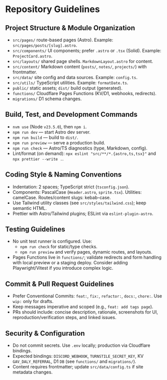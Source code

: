 # Repository Guidelines

## Project Structure & Module Organization
- `src/pages/` route-based pages (Astro). Example: `src/pages/posts/[slug].astro`.
- `src/components/` UI components; prefer `.astro` or `.tsx` (Solid). Example: `ProjectCard.astro`.
- `src/layouts/` shared page shells. `MarkdownLayout.astro` for content.
- `src/content/` Markdown content (`posts/`, `notes/`, `projects/`) with frontmatter.
- `src/data/` site config and data sources. Example: `config.ts`.
- `src/utils/` TypeScript utilities. Example: `formatDate.ts`.
- `public/` static assets; `dist/` build output (generated).
- `functions/` Cloudflare Pages Functions (KV/D1, webhooks, redirects).
- `migrations/` D1 schema changes.

## Build, Test, and Development Commands
- `nvm use` (Node `v23.5.0`), then `npm i`.
- `npm run dev` — start Astro dev server.
- `npm run build` — build to `dist/`.
- `npm run preview` — serve a production build.
- `npm run check` — Astro/TS diagnostics (type, Markdown, config).
- Lint/format (on demand): `npx eslint "src/**/*.{astro,ts,tsx}"` and `npx prettier --write .`.

## Coding Style & Naming Conventions
- Indentation: 2 spaces; TypeScript strict (`tsconfig.json`).
- Components: PascalCase (`Header.astro`, `sprite.tsx`). Utilities: camelCase. Routes/content slugs: kebab-case.
- Use Tailwind utility classes (see `src/styles/tailwind.css`); keep semantic HTML.
- Prettier with Astro/Tailwind plugins; ESLint via `eslint-plugin-astro`.

## Testing Guidelines
- No unit test runner is configured. Use:
  - `npm run check` for static/type checks.
  - `npm run preview` and verify pages, dynamic routes, and layouts.
- Pages Functions live in `functions/`; validate redirects and form handling with local preview or a staging deploy. Consider adding Playwright/Vitest if you introduce complex logic.

## Commit & Pull Request Guidelines
- Prefer Conventional Commits: `feat:`, `fix:`, `refactor:`, `docs:`, `chore:`. Use `wip:` only for drafts.
- Keep messages imperative and scoped (e.g., `feat: add tags page`).
- PRs should include: concise description, rationale, screenshots for UI, reproduction/verification steps, and linked issues.

## Security & Configuration
- Do not commit secrets. Use `.env` locally; production via Cloudflare bindings.
- Expected bindings: `DISCORD_WEBHOOK`, `TURNSTILE_SECRET_KEY`, KV `GAV_DALY_REFERRAL`, D1 `DB` (see `functions/` and `migrations/`).
- Content requires frontmatter; update `src/data/config.ts` if site metadata changes.

